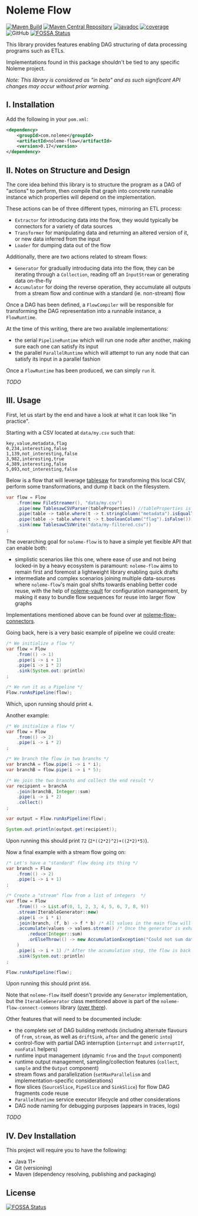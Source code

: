 # Noleme Flow

[![Maven Build](https://github.com/noleme/noleme-flow/actions/workflows/maven.yml/badge.svg?branch=master)](https://github.com/noleme/noleme-flow/actions/workflows/maven.yml)
[![Maven Central Repository](https://maven-badges.herokuapp.com/maven-central/com.noleme/noleme-flow/badge.svg)](https://maven-badges.herokuapp.com/maven-central/com.noleme/noleme-flow)
[![javadoc](https://javadoc.io/badge2/com.noleme/noleme-flow/javadoc.svg)](https://javadoc.io/doc/com.noleme/noleme-flow)
[![coverage](https://codecov.io/gh/noleme/noleme-flow/branch/master/graph/badge.svg?token=Y9FD38RLDE)](https://codecov.io/gh/noleme/noleme-flow)
![GitHub](https://img.shields.io/github/license/noleme/noleme-flow)
[![FOSSA Status](https://app.fossa.com/api/projects/git%2Bgithub.com%2Fnoleme%2Fnoleme-flow.svg?type=shield)](https://app.fossa.com/projects/git%2Bgithub.com%2Fnoleme%2Fnoleme-flow?ref=badge_shield)

This library provides features enabling DAG structuring of data processing programs such as ETLs.

Implementations found in this package shouldn't be tied to any specific Noleme project.

_Note: This library is considered as "in beta" and as such significant API changes may occur without prior warning._

## I. Installation

Add the following in your `pom.xml`:

```xml
<dependency>
    <groupId>com.noleme</groupId>
    <artifactId>noleme-flow</artifactId>
    <version>0.17</version>
</dependency>
```

## II. Notes on Structure and Design

The core idea behind this library is to structure the program as a DAG of "actions" to perform, then compile that graph into concrete runnable instance which properties will depend on the implementation.
 
These actions can be of three different types, mirroring an ETL process:

* `Extractor` for introducing data into the flow, they would typically be connectors for a variety of data sources 
* `Transformer` for manipulating data and returning an altered version of it, or new data inferred from the input
* `Loader` for dumping data out of the flow

Additionally, there are two actions related to stream flows:

* `Generator` for gradually introducing data into the flow, they can be iterating through a `Collection`, reading off an `InputStream` or generating data on-the-fly
* `Accumulator` for doing the reverse operation, they accumulate all outputs from a stream flow and continue with a standard (ie. non-stream) flow

Once a DAG has been defined, a `FlowCompiler` will be responsible for transforming the DAG representation into a runnable instance, a `FlowRuntime`. 

At the time of this writing, there are two available implementations:

* the serial `PipelineRuntime` which will run one node after another, making sure each one can satisfy its input
* the parallel `ParallelRuntime` which will attempt to run any node that can satisfy its input in a parallel fashion

Once a `FlowRuntime` has been produced, we can simply `run` it.

_TODO_

## III. Usage

First, let us start by the end and have a look at what it can look like "in practice".

Starting with a CSV located at `data/my.csv` such that:

```csv
key,value,metadata,flag
0,234,interesting,false
1,139,not_interesting,false
3,982,interesting,true
4,389,interesting,false
5,093,not_interesting,false
```

Below is a flow that will leverage [tablesaw](https://github.com/jtablesaw/tablesaw) for transforming this local CSV, perform some transformations, and dump it back on the filesystem.

```java
var flow = Flow
    .from(new FileStreamer(), "data/my.csv")
    .pipe(new TablesawCSVParser(tableProperties)) //tableProperties is a tablesaw-specific configuration classs, don't mind it
    .pipe(table -> table.where(t -> t.stringColumn("metadata").isEqualTo("interesting")))
    .pipe(table -> table.where(t -> t.booleanColumn("flag").isFalse()))
    .sink(new TablesawCSVWrite("data/my-filtered.csv"))
;
```

The overarching goal for `noleme-flow` is to have a simple yet flexible API that can enable both:
* simplistic scenarios like this one, where ease of use and not being locked-in by a heavy ecosystem is paramount: `noleme-flow` aims to remain first and foremost a lightweight library enabling quick drafts
* intermediate and complex scenarios joining multiple data-sources where `noleme-flow`'s main goal shifts towards enabling better code reuse, with the help of [noleme-vault](https://github.com/noleme/noleme-vault) for configuration management, by making it easy to bundle flow sequences for reuse into larger flow graphs 

Implementations mentioned above can be found over at [noleme-flow-connectors](https://github.com/noleme/noleme-flow-connectors).

Going back, here is a very basic example of pipeline we could create:

```java
/* We initialize a flow */
var flow = Flow
    .from(() -> 1)
    .pipe(i -> i + 1)
    .pipe(i -> i * 2)
    .sink(System.out::println)
;

/* We run it as a Pipeline */
Flow.runAsPipeline(flow);
```

Which, upon running should print `4`.

Another example:

```java
/* We initialize a flow */
var flow = Flow
    .from(() -> 2)
    .pipe(i -> i * 2)
;

/* We branch the flow in two branchs */
var branchA = flow.pipe(i -> i * i);
var branchB = flow.pipe(i -> i * 5);

/* We join the two branchs and collect the end result */
var recipient = branchA
    .join(branchB, Integer::sum)
    .pipe(i -> i * 2)
    .collect()
;

var output = Flow.runAsPipeline(flow);

System.out.println(output.get(recipient));
```

Upon running this should print `72` (`2*((2*2)^2)+((2*2)*5)`).

Now a final example with a stream flow going on:

```java
/* Let's have a "standard" flow doing its thing */
var branch = Flow
    .from(() -> 2)
    .pipe(i -> i + 1)
;

/* Create a "stream" flow from a list of integers  */
var flow = Flow
    .from(() -> List.of(0, 1, 2, 3, 4, 5, 6, 7, 8, 9))
    .stream(IterableGenerator::new)
    .pipe(i -> i * i)
    .join(branch, (f, b) -> f * b) /* All values in the main flow will be multiplied by the output from the branch flow */
    .accumulate(values -> values.stream() /* Once the generator is exhausted and all stream nodes have run, we gather the output integers and sum them ; note that accumulation is optional (you could also end the stream with a sink) */
        .reduce(Integer::sum)
        .orElseThrow(() -> new AccumulationException("Could not sum data."))
    )
    .pipe(i -> i + 1) /* After the accumulation step, the flow is back to being a "standard" flow so we can queue further transformations */
    .sink(System.out::println)
;

Flow.runAsPipeline(flow);
```

Upon running this should print `856`.

Note that `noleme-flow` itself doesn't provide any `Generator` implementation, but the `IterableGenerator` class mentioned above is part of the `noleme-flow-connect-commons` library ([over there](https://github.com/noleme/noleme-flow-connectors)).

Other features that will need to be documented include:

* the complete set of DAG building methods (including alternate flavours of `from`, `stream`, as well as `driftSink`, `after` and the generic `into`)
* control-flow with partial DAG interruption (`interrupt` and `interruptIf`, `nonFatal` helpers)
* runtime input management (dynamic `from` and the `Input` component) 
* runtime output management, sampling/collection features (`collect`, `sample` and the `Output` component)
* stream flows and parallelization (`setMaxParallelism` and implementation-specific considerations)
* flow slices (`SourceSlice`, `PipeSlice` and `SinkSlice`) for flow DAG fragments code reuse
* `ParallelRuntime` service executor lifecycle and other considerations
* DAG node naming for debugging purposes (appears in traces, logs)

_TODO_

## IV. Dev Installation

This project will require you to have the following:

* Java 11+
* Git (versioning)
* Maven (dependency resolving, publishing and packaging) 


## License
[![FOSSA Status](https://app.fossa.com/api/projects/git%2Bgithub.com%2Fnoleme%2Fnoleme-flow.svg?type=large)](https://app.fossa.com/projects/git%2Bgithub.com%2Fnoleme%2Fnoleme-flow?ref=badge_large)
